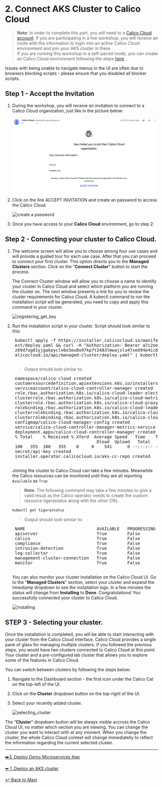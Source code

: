 # 2. Connect AKS Cluster to Calico Cloud

> **Note**: In order to complete this part, you will need to a [Calico Cloud account](https://www.calicocloud.io/). If you are participating in a live workshop, you will receive an invite with the information to login into an active Calico Cloud environment and join your AKS cluster in there.  
If you are running this workshop in a self-paced mode, you can create an Calico Cloud environment following the steps [here](˚create-calicloud.md).  

Issues with being unable to navigate menus in the UI are often due to browsers blocking scripts - please ensure that you disabled all blocker scripts.

## Step 1 - Accept the Invitation

1. During the workshop, you will receive an invitation to connect to a Calico Cloud organization, just like in the picture below:
 
   ![cc_invite](images/cc.png)
   
2. Click on the link ACCEPT INVITATION and create an password to access the Calico Cloud.

   <img width="300" alt="create a password" src="https://user-images.githubusercontent.com/104035488/215205017-0a41f506-5c91-4830-9249-677c6a06fb3b.png">

3. Once you have access to your **Calico Cloud** environment, go to step 2:

## Step 2 - Connecting your cluster to Calico Cloud.

1. The welcome screen will allow you to choose among four use cases and will provide a guided tour for each use case. After that you can proceed to connect your first cluster. This option directs you to the **Managed Clusters** section. Click on the "**Connect Cluster**" button to start the process.

   The Connect Cluster window will allow you to choose a name to identify your cluster in Calico Cloud and select which platform you are running the cluster on. The next window presents a link for you to review the cluster requirements for Calico Cloud. A kubectl command to run the installation script will be generated, you need to copy and apply this command in your cluster.

   ![registering_get_key](https://user-images.githubusercontent.com/104035488/188036064-f85cac4f-66c0-4c09-bdd3-67922640679d.gif)

2. Run the installation script in your cluster. Script should look similar to this:
    
    <pre>
    kubectl apply -f https://installer.calicocloud.io/manifests/cc-operator/lat
    est/deploy.yaml && curl -H "Authorization: Bearer a7c2oex34:00llxrhcq:1ga2c
    z69d7ug81yjgakpyclv6o3eu8o97kp7t2483lmwajslu47xed94e4ic8ywn" "https://www.c
    alicocloud.io/api/managed-cluster/deploy.yaml" | kubectl apply -f -
    </pre>

    > Output should look similar to:
    <pre>
    namespace/calico-cloud created
    customresourcedefinition.apiextensions.k8s.io/installers.operator.calicocloud.io created
    serviceaccount/calico-cloud-controller-manager created
    role.rbac.authorization.k8s.io/calico-cloud-leader-election-role created
    clusterrole.rbac.authorization.k8s.io/calico-cloud-metrics-reader created
    clusterrole.rbac.authorization.k8s.io/calico-cloud-proxy-role created
    rolebinding.rbac.authorization.k8s.io/calico-cloud-leader-election-rolebinding created
    clusterrolebinding.rbac.authorization.k8s.io/calico-cloud-installer-rbac created
    clusterrolebinding.rbac.authorization.k8s.io/calico-cloud-proxy-rolebinding created
    configmap/calico-cloud-manager-config created
    service/calico-cloud-controller-manager-metrics-service created
    deployment.apps/calico-cloud-controller-manager created
    % Total    % Received % Xferd  Average Speed   Time    Time     Time  Current
                                    Dload  Upload   Total   Spent    Left  Speed
    100   355  100   355    0     0    541      0 --:--:-- --:--:-- --:--:--   541
    secret/api-key created
    installer.operator.calicocloud.io/aks-cc-repo created
    </pre>
    
    Joining the cluster to Calico Cloud can take a few minutes. Meanwhile the Calico resources can be monitored until they are all reporting `Available` as `True`

    >**Note**: The following command may take a few minutes to give a valid result as the Calico operator needs to create the custom resource tigerastatus along with the other CRs.  

    ```bash
    kubectl get tigerastatus                                                                                                                    
    ```
    
    > Output should look similar to:
    <pre>
    NAME                            AVAILABLE   PROGRESSING   DEGRADED   SINCE
    apiserver                       True        False         False      96s
    calico                          True        False         False      16s
    compliance                      True        False         False      21s
    intrusion-detection             True        False         False      41s
    log-collector                   True        False         False      21s
    management-cluster-connection   True        False         False      51s
    monitor                         True        False         False      2m1s
    </pre>

    You can also monitor your cluster installation on the Calico Cloud UI. Go to the "**Managed Clusters**" section, select your cluster and expand the timestamp dropdown to see the installation logs.
    In a few minutes the status will change from **Installing** to **Done**. Congratulations! You successfully connected your cluster to Calico Cloud.

    ![installing](https://user-images.githubusercontent.com/104035488/188036070-71cd3cb7-639b-46f2-bd5e-dbdb401b48e3.gif)

## STEP 3 - Selecting your cluster.

Once the installation is completed, you will be able to start interacting with your cluster from the Calico Cloud interface. Calico Cloud provides a single pane of glass for managing multiple clusters. If you followed the previous steps, you would have two clusters connected to Calico Cloud at this point: Your cluster and a pre-configured lab cluster that allows you to explore some of the features in Calico Cloud.

You can switch between clusters by following the steps below:

1. Navigate to the Dashboard section - the first icon under the Calico Cat on the top-left of the UI.

2. Click on the **Cluster** dropdown button on the top-right of the UI.

3. Select your recently added cluster.

   ![selecting_cluster](https://user-images.githubusercontent.com/104035488/188036074-857e6a19-7641-4dff-9f6b-02eb627cf748.gif)

The "**Cluster**" dropdown button will be always visible accross the Calico Cloud UI, no matter which section you are viewing. You can change the cluster you want to interact with at any moment. 
When you change the cluster, the whole Calico Cloud context will change immediatelly to reflect the information regarding the current selected cluster.

--- 

[:arrow_right:3. Deploy Demo Microservices App](../3.%20Deploy%20App/readme.md)<br>

[:arrow_left: 1. Deploy an AKS cluster](../1.%20Deploy%20AKS/readme.md)

[:leftwards_arrow_with_hook: Back to Main](../README.md)  

